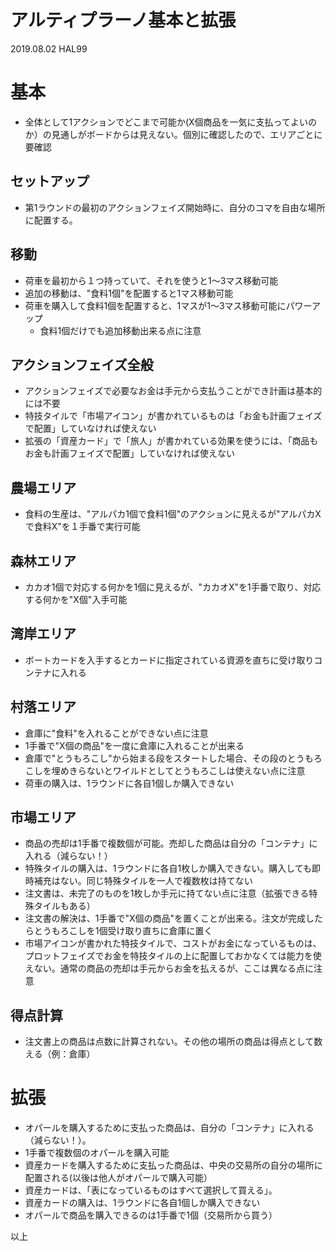 # アルティプラーノ基本と拡張
2019.08.02 HAL99

# 基本
* 全体として1アクションでどこまで可能か(X個商品を一気に支払ってよいのか）の見通しがボードからは見えない。個別に確認したので、エリアごとに要確認

## セットアップ
* 第1ラウンドの最初のアクションフェイズ開始時に、自分のコマを自由な場所に配置する。

## 移動
* 荷車を最初から１つ持っていて、それを使うと1〜3マス移動可能
* 追加の移動は、"食料1個"を配置すると1マス移動可能
* 荷車を購入して食料1個を配置すると、1マスが1〜3マス移動可能にパワーアップ
  * 食料1個だけでも追加移動出来る点に注意
  
## アクションフェイズ全般
* アクションフェイズで必要なお金は手元から支払うことができ計画は基本的には不要
* 特技タイルで「市場アイコン」が書かれているものは「お金も計画フェイズで配置」していなければ使えない
* 拡張の「資産カード」で「旅人」が書かれている効果を使うには、「商品もお金も計画フェイズで配置」していなければ使えない

## 農場エリア
* 食料の生産は、"アルパカ1個で食料1個"のアクションに見えるが"アルパカXで食料X"を１手番で実行可能

## 森林エリア
* カカオ1個で対応する何かを1個に見えるが、"カカオX"を1手番で取り、対応する何かを"X個"入手可能

## 湾岸エリア
* ボートカードを入手するとカードに指定されている資源を直ちに受け取りコンテナに入れる

## 村落エリア
* 倉庫に"食料"を入れることができない点に注意
* 1手番で"X個の商品"を一度に倉庫に入れることが出来る
* 倉庫で"とうもろこし"から始まる段をスタートした場合、その段のとうもろこしを埋めきらないとワイルドとしてとうもろこしは使えない点に注意
* 荷車の購入は、1ラウンドに各自1個しか購入できない

## 市場エリア
* 商品の売却は1手番で複数個が可能。売却した商品は自分の「コンテナ」に入れる（減らない！）
* 特殊タイルの購入は、1ラウンドに各自1枚しか購入できない。購入しても即時補充はない。同じ特殊タイルを一人で複数枚は持てない
* 注文書は、未完了のものを1枚しか手元に持てない点に注意（拡張できる特殊タイルもある）
* 注文書の解決は、1手番で"X個の商品"を置くことが出来る。注文が完成したらとうもろこしを1個受け取り直ちに倉庫に置く
* 市場アイコンが書かれた特技タイルで、コストがお金になっているものは、プロットフェイズでお金を特技タイルの上に配置しておかなくては能力を使えない。通常の商品の売却は手元からお金を払えるが、ここは異なる点に注意

## 得点計算
* 注文書上の商品は点数に計算されない。その他の場所の商品は得点として数える（例：倉庫）

# 拡張
* オパールを購入するために支払った商品は、自分の「コンテナ」に入れる（減らない！）。
* 1手番で複数個のオパールを購入可能
* 資産カードを購入するために支払った商品は、中央の交易所の自分の場所に配置される(以後は他人がオパールで購入可能）
* 資産カードは、「表になっているものはすべて選択して買える」。
* 資産カードの購入は、1ラウンドに各自1個しか購入できない
* オパールで商品を購入できるのは1手番で1個（交易所から買う）

以上


